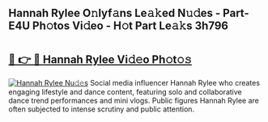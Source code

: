 ## Hannah Rylee O𝚗lyf𝚊ns Le𝚊𝚔ed N𝚞𝚍es - Part-E4U Ph𝚘tos Vi𝚍eo - H𝚘t Part Le𝚊𝚔s 3h796

# <h2><a href="http://hf91ep.feru.top/?c=Hannah+Rylee">🔗 👉 🔴 Hannah Rylee Vi𝚍𝚎o Ph𝚘t𝚘𝚜</a></h2>

[![Hannah Rylee Nu𝚍𝚎s](https://i.imgur.com/0TWrTi3.gif)](http://hf91ep.feru.top/?c=Hannah+Rylee)
Social media influencer Hannah Rylee who creates engaging lifestyle and dance content, featuring solo and collaborative dance trend performances and mini vlogs. Public figures Hannah Rylee are often subjected to intense scrutiny and public attention. 
